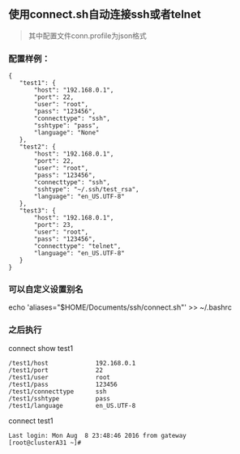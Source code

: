 ## 使用connect.sh自动连接ssh或者telnet

> 其中配置文件conn.profile为json格式

### 配置样例：

```
{
   "test1": {
       "host": "192.168.0.1",
       "port": 22,
       "user": "root",
       "pass": "123456",
       "connecttype": "ssh",
       "sshtype": "pass",
       "language": "None"
   },
   "test2": {
       "host": "192.168.0.1",
       "port": 22,
       "user": "root",
       "pass": "123456",
       "connecttype": "ssh",
       "sshtype": "~/.ssh/test_rsa",
       "language": "en_US.UTF-8"
   },
   "test3": {
       "host": "192.168.0.1",
       "port": 23,
       "user": "root",
       "pass": "123456",
       "connecttype": "telnet",
       "language": "en_US.UTF-8"
   }
}
```

### 可以自定义设置别名

echo 'aliases="$HOME/Documents/ssh/connect.sh"' >> ~/.bashrc

### 之后执行

connect show test1

```
/test1/host           	192.168.0.1
/test1/port           	22
/test1/user           	root
/test1/pass           	123456
/test1/connecttype    	ssh
/test1/sshtype        	pass
/test1/language       	en_US.UTF-8
```

connect test1

```
Last login: Mon Aug  8 23:48:46 2016 from gateway
[root@clusterA31 ~]#
```


